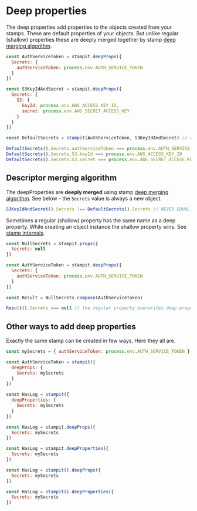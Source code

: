 # Deep properties

The deep properties add properties to the objects created from your stamps. These are default properties of your objects. But unlike regular \(shallow\) properties these are deeply merged together by stamp [deep merging algorithm](../essentials/specification/merging-algorithm.md).

```javascript
const AuthServiceToken = stampit.deepProps({
  Secrets: {
    authServiceToken: process.env.AUTH_SERVICE_TOKEN
  }
})

const S3KeyIdAndSecret = stampit.deepProps({
  Secrets: {
    S3: {
      keyId: process.env.AWS_ACCESS_KEY_ID,
      secret: process.env.AWS_SECRET_ACCESS_KEY
    }
  }
})

const DefaultSecrets = stampit(AuthServiceToken, S3KeyIdAndSecret) // composing them together

DefaultSecrets().Secrets.authServiceToken === process.env.AUTH_SERVICE_TOKEN
DefaultSecrets().Secrets.S3.keyId === process.env.AWS_ACCESS_KEY_ID
DefaultSecrets().Secrets.S3.secret === process.env.AWS_SECRET_ACCESS_KEY
```

## Descriptor merging algorithm

The deepProperties are **deeply merged** using stamp [deep merging algorithm](../essentials/specification/merging-algorithm.md). See below - the `Secrets` value is always a new object.

```javascript
S3KeyIdAndSecret().Secrets !== DefaultSecrets().Secrets // NEVER EQUAL! NO MATTER WHAT!
```

Sometimes a regular \(shallow\) property has the same name as a deep property. While creating an object instance the shallow property wins. See [stamp internals](../essentials/specification/object-creation-internals.md).

```javascript
const NullSecrets = stampit.props({
  Secrets: null
})

const AuthServiceToken = stampit.deepProps({
  Secrets: {
    authServiceToken: process.env.AUTH_SERVICE_TOKEN
  }
})

const Result = NullSecrets.compose(AuthServiceToken)

Result().Secrets === null // the regular property overwrites deep property while creating an object
```

## Other ways to add deep properties

Exactly the same stamp can be created in few ways. Here they all are.

```javascript
const mySecrets = { authServiceToken: process.env.AUTH_SERVICE_TOKEN }

const AuthServiceToken = stampit({
  deepProps: {
    Secrets: mySecrets
  }
})

const HasLog = stampit({
  deepProperties: {
    Secrets: mySecrets
  }
})

const HasLog = stampit.deepProps({
  Secrets: mySecrets
})

const HasLog = stampit.deepProperties({
  Secrets: mySecrets
})

const HasLog = stampit().deepProps({
  Secrets: mySecrets
})

const HasLog = stampit().deepProperties({
  Secrets: mySecrets
})
```

